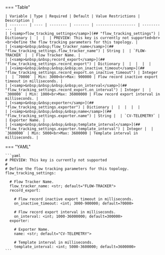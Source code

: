 <!--
  ~ Copyright (c) 2024 Arista Networks, Inc.
  ~ Use of this source code is governed by the Apache License 2.0
  ~ that can be found in the LICENSE file.
  -->
=== "Table"

    | Variable | Type | Required | Default | Value Restrictions | Description |
    | -------- | ---- | -------- | ------- | ------------------ | ----------- |
    | [<samp>flow_tracking_settings</samp>](## "flow_tracking_settings") | Dictionary |  |  |  | PREVIEW: This key is currently not supported<br><br>Define the flow tracking parameters for this topology. |
    | [<samp>&nbsp;&nbsp;flow_tracker_name</samp>](## "flow_tracking_settings.flow_tracker_name") | String |  | `FLOW-TRACKER` |  | Flow Tracker Name. |
    | [<samp>&nbsp;&nbsp;record_export</samp>](## "flow_tracking_settings.record_export") | Dictionary |  |  |  |  |
    | [<samp>&nbsp;&nbsp;&nbsp;&nbsp;on_inactive_timeout</samp>](## "flow_tracking_settings.record_export.on_inactive_timeout") | Integer |  | `70000` | Min: 3000<br>Max: 900000 | Flow record inactive export timeout in milliseconds. |
    | [<samp>&nbsp;&nbsp;&nbsp;&nbsp;on_interval</samp>](## "flow_tracking_settings.record_export.on_interval") | Integer |  | `300000` | Min: 1000<br>Max: 36000000 | Flow record export interval in milliseconds. |
    | [<samp>&nbsp;&nbsp;exporter</samp>](## "flow_tracking_settings.exporter") | Dictionary |  |  |  |  |
    | [<samp>&nbsp;&nbsp;&nbsp;&nbsp;name</samp>](## "flow_tracking_settings.exporter.name") | String |  | `CV-TELEMETRY` |  | Exporter Name. |
    | [<samp>&nbsp;&nbsp;&nbsp;&nbsp;template_interval</samp>](## "flow_tracking_settings.exporter.template_interval") | Integer |  | `3600000` | Min: 5000<br>Max: 3600000 | Template interval in milliseconds. |

=== "YAML"

    ```yaml
    # PREVIEW: This key is currently not supported
    #
    # Define the flow tracking parameters for this topology.
    flow_tracking_settings:

      # Flow Tracker Name.
      flow_tracker_name: <str; default="FLOW-TRACKER">
      record_export:

        # Flow record inactive export timeout in milliseconds.
        on_inactive_timeout: <int; 3000-900000; default=70000>

        # Flow record export interval in milliseconds.
        on_interval: <int; 1000-36000000; default=300000>
      exporter:

        # Exporter Name.
        name: <str; default="CV-TELEMETRY">

        # Template interval in milliseconds.
        template_interval: <int; 5000-3600000; default=3600000>
    ```
